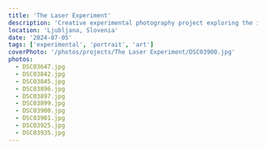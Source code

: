 ```yaml
---
title: 'The Laser Experiment'
description: 'Creative experimental photography project exploring the interplay of light, color, and form through laser technology, creating dynamic visual narratives that blend science and art.'
location: 'Ljubljana, Slovenia'
date: '2024-07-05'
tags: ['experimental', 'portrait', 'art']
coverPhoto: '/photos/projects/The Laser Experiment/DSC03900.jpg'
photos:
  - DSC03647.jpg
  - DSC03842.jpg
  - DSC03845.jpg
  - DSC03896.jpg
  - DSC03897.jpg
  - DSC03899.jpg
  - DSC03900.jpg
  - DSC03901.jpg
  - DSC03925.jpg
  - DSC03935.jpg
---
```

